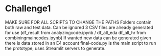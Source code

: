 # Challenge1
MAKE SURE FOR ALL SCRIPTS TO CHANGE THE PATHS
Folders contain both raw and test data. Can be ignored
3 CSV files are already generated for use (df_result from analyzingcode.ipynb / df_all_eda df_all_hr from combiningmaincodes.ipynb)
If wanted new data can be generated given there is data stored in an E4 account
final-code.py is the main script to run the prototype, uses Streamlit servers to generate.

